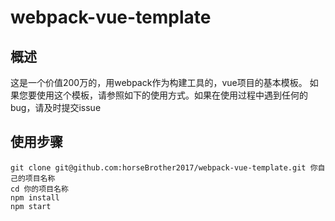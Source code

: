 # webpack-vue-template

## 概述
这是一个价值200万的，用webpack作为构建工具的，vue项目的基本模板。
如果您要使用这个模板，请参照如下的使用方式。如果在使用过程中遇到任何的bug，请及时提交issue

## 使用步骤
```
git clone git@github.com:horseBrother2017/webpack-vue-template.git 你自己的项目名称
cd 你的项目名称
npm install
npm start
```